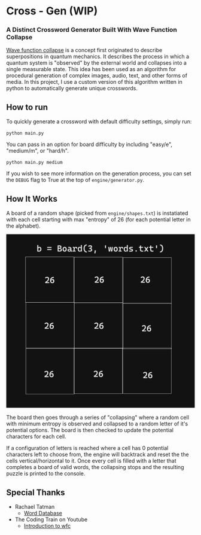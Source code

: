 # Cross - Gen (WIP)
### A Distinct Crossword Generator Built With Wave Function Collapse
[Wave function collapse](https://en.wikipedia.org/wiki/Wave_function_collapse) is a concept first originated to describe superpositions in quantum mechanics. It describes the process in which a quantum system is "observed" by the external world and collapses into a single measurable state. 
This idea has been used as an algorithm for procedural generation of complex images, audio, text, and other forms of media. In this project, I use a custom version of this algorithm written in python to automatically generate unique crosswords.

## How to run

To quickly generate a crossword with default difficulty settings, simply run:
```
python main.py
```

You can pass in an option for board difficulty by including "easy/e", "medium/m", or "hard/h". 

```
python main.py medium
```

If you wish to see more information on the generation process, you can set the `DEBUG` flag to True at the top of `engine/generator.py`.

## How It Works
A board of a random shape (picked from `engine/shapes.txt`) is instatiated with each cell starting with max "entropy" of 26 (for each potential letter in the alphabet).

![Representation of wfc board](img/crossgen.jpg)

The board then goes through a series of "collapsing" where a random cell with minimum entropy is observed and collapsed to a random letter of it's potential options. The board is then checked to update the potential characters for each cell. 

If a configuration of letters is reached where a cell has 0 potential characters left to choose from, the engine will backtrack and reset the the cells vertical/horizontal to it. Once every cell is filled with a letter that completes a board of valid words, the collapsing stops and the resulting puzzle is printed to the console.

## Special Thanks
- Rachael Tatman 
	- [Word Database](https://www.kaggle.com/datasets/rtatman/english-word-frequency)
- The Coding Train on Youtube
	- [Introduction to wfc](https://www.youtube.com/watch?v=rI_y2GAlQFM&t=504s)